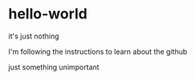 # hello-world
it's just nothing

I'm following the instructions to learn about the github

just something unimportant
